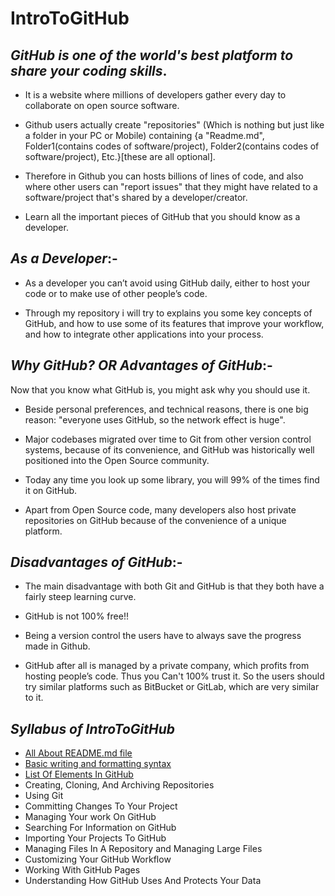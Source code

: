 # IntroToGitHub

## *GitHub  is  one  of  the  world's  best  platform  to share  your  coding  skills*.  

- It is a website where millions of developers gather every day to collaborate on open source software.

- Github  users  actually  create  "repositories"  (Which  is  nothing  but  just  like  a  folder  in  your  PC  or  Mobile)  containing  {a  "Readme.md",  Folder1(contains  codes  of  software/project),  Folder2(contains  codes  of  software/project),  Etc.}[these are all optional].  

- Therefore  in  Github  you  can  hosts  billions  of  lines  of  code,  and  also  where  other  users  can  "report issues"  that  they  might  have  related  to  a  software/project  that's  shared  by  a  developer/creator. 

- Learn  all  the  important  pieces  of  GitHub  that  you  should  know  as  a  developer.




## *As  a  Developer*:-

- As a developer you can’t avoid using GitHub daily, either to host your code or to make use of other people’s code. 

- Through my repository i will try to explains you some key concepts of GitHub, and how to use some of its features that improve your workflow, and how to integrate other applications into your process.




## *Why GitHub?    _OR_    Advantages  of  GitHub*:-
Now that you know what GitHub is, you might ask why you should use it.
 
- Beside personal preferences, and technical reasons, there is one big reason: "everyone uses GitHub, so the network effect is huge".

- Major codebases migrated over time to Git from other version control systems, because of its convenience, and GitHub was historically well positioned into the Open Source community.

- Today any time you look up some library, you will 99% of the times find it on GitHub.

- Apart from Open Source code, many developers also host private repositories on GitHub because of the convenience of a unique platform.



## *Disadvantages of GitHub*:-

- The main disadvantage with both Git and GitHub is that they both have a fairly steep learning curve.

- GitHub  is not  100%  free!!

- Being  a  version  control  the  users have to always save the progress made in Github.

- GitHub after all is managed by a private company, which profits from hosting people’s code. Thus you Can't 100% trust it. So the users should try similar platforms such as BitBucket or GitLab, which are very similar to it. 




## *Syllabus  of  IntroToGitHub*

- [All About README.md file](https://github.com/Lucifer-00007/IntroToGitHub/blob/master/All%20About%20%20README.md%20%20file.md)
- [Basic writing and formatting syntax](https://github.com/Lucifer-00007/IntroToGitHub/blob/master/Basic%20writing%20and%20formatting%20syntax.md)	
- [List Of Elements In GitHub](https://github.com/Lucifer-00007/IntroToGitHub/blob/master/List%20Of%20Elements%20In%20GitHub.md#list--of--all--basic--elements--of--github--are--as--follows-)
- Creating, Cloning, And Archiving Repositories
- Using Git
- Committing Changes To Your Project
- Managing Your work On GitHub
- Searching For Information on GitHub
- Importing Your Projects To GitHub
- Managing Files In A Repository and Managing Large Files
- Customizing Your GitHub Workflow
- Working With GitHub Pages
- Understanding How GitHub Uses And Protects Your Data





















